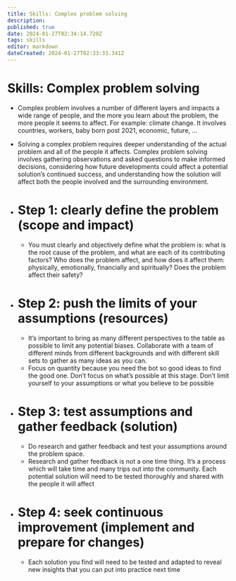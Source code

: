```yaml
---
title: Skills: Complex problem solving
description: 
published: true
date: 2024-01-27T02:34:14.720Z
tags: skills
editor: markdown
dateCreated: 2024-01-27T02:33:33.341Z
---
```


# Skills: Complex problem solving
  
- Complex problem involves a number of different layers and impacts a wide range of people, and the more you learn about the problem, the more people it seems to affect. For example: climate change. It involves countries, workers, baby born post 2021, economic, future, …
- Solving a complex problem requires deeper understanding of the actual problem and all of the people it affects. Complex problem solving involves gathering observations and asked questions to make informed decisions, considering how future developments could affect a potential solution’s continued success, and understanding how the solution will affect both the people involved and the surrounding environment.

- # Step 1: clearly define the problem (scope and impact)
	- You must clearly and objectively define what the problem is: what is the root cause of the problem, and what are each of its contributing factors? Who does the problem affect, and how does it affect them: physically, emotionally, financially and spiritually? Does the problem affect their safety?

- # Step 2: push the limits of your assumptions (resources)
	- It’s important to bring as many different perspectives to the table as possible to limit any potential biases. Collaborate with a team of different minds from different backgrounds and with different skill sets to gather as many ideas as you can.
	- Focus on quantity because you need the bot so good ideas to find the good one. Don’t focus on what’s possible at this stage. Don’t limit yourself to your assumptions or what you believe to be possible

- # Step 3: test assumptions and gather feedback (solution)
	- Do research and gather feedback and test your assumptions around the problem space.
	- Research and gather feedback is not a one time thing. It’s a process which will take time and many trips out into the community. Each potential solution will need to be tested thoroughly and shared with the people it will affect

- # Step 4: seek continuous improvement (implement and prepare for changes)
	- Each solution you find will need to be tested and adapted to reveal new insights that you can put into practice next time

